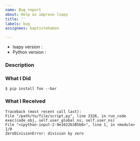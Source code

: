 ```yaml
---
name: Bug report
about: Help us improve lsapy
title: ''
labels: bug
assignees: baptistehamon

---
```


* lsapy version :
* Python version :

### Description
<!--Describe what you were trying to get done.
Tell us what happened, what went wrong, and what you expected to happen.-->

### What I Did
<!--Paste the command(s) you ran and the output.
If there was a crash, please include the traceback below.-->
```
$ pip install foo --bar
```

### What I Received
<!--Paste the output or the stack trace of the problem you experienced here.-->
```
Traceback (most recent call last):
File "/path/to/file/script.py", line 3326, in run_code
exec(code_obj, self.user_global_ns, self.user_ns)
File "<ipython-input-2-9e1622b385b6>", line 1, in <module>
1/0
ZeroDivisionError: division by zero
